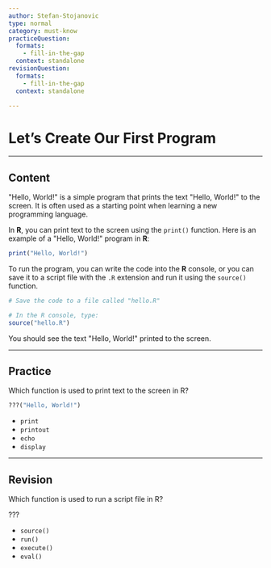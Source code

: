 ```yaml
---
author: Stefan-Stojanovic
type: normal
category: must-know
practiceQuestion:
  formats:
    - fill-in-the-gap
  context: standalone
revisionQuestion:
  formats:
    - fill-in-the-gap
  context: standalone

---
```


# Let’s Create Our First Program

---

## Content

"Hello, World!" is a simple program that prints the text "Hello, World!" to the screen. It is often used as a starting point when learning a new programming language.

In **R**, you can print text to the screen using the `print()` function. Here is an example of a "Hello, World!" program in **R**:
```r
print("Hello, World!")
```

To run the program, you can write the code into the **R** console, or you can save it to a script file with the `.R` extension and run it using the `source()` function.
```r
# Save the code to a file called "hello.R"

# In the R console, type:
source("hello.R")
```

You should see the text "Hello, World!" printed to the screen.

---
## Practice

Which function is used to print text to the screen in R?

```r
???("Hello, World!")
```

- `print`
- `printout`
- `echo`
- `display`

---
## Revision

Which function is used to run a script file in R?

???

- `source()`
- `run()`
- `execute()`
- `eval()`
